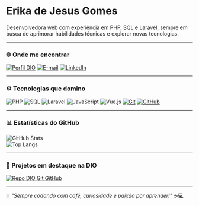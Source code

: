 # Erika de Jesus Gomes

Desenvolvedora web com experiência em PHP, SQL e Laravel, sempre em busca de aprimorar habilidades técnicas e explorar novas tecnologias.

---

### 🌐 Onde me encontrar

[![Perfil DIO](https://img.shields.io/badge/-Meu%20Perfil%20na%20DIO-30A3DC?style=for-the-badge)](https://dio.me/users/erikagomes1407/)
[![E-mail](https://img.shields.io/badge/-Email-000?style=for-the-badge&logo=microsoft-outlook&logoColor=E94D5F)](mailto:erikagomes1407@gmail.com)
[![LinkedIn](https://img.shields.io/badge/-LinkedIn-000?style=for-the-badge&logo=linkedin&logoColor=30A3DC)](https://www.linkedin.com/in/erika-de-jesus-gomes-89a3b31b3)

---

### ⚙️ Tecnologias que domino

![PHP](https://img.shields.io/badge/PHP-000?style=for-the-badge&logo=php&logoColor=30A3DC)
![SQL](https://img.shields.io/badge/SQL-000?style=for-the-badge&logo=postgresql&logoColor=E94D5F)
![Laravel](https://img.shields.io/badge/Laravel-000?style=for-the-badge&logo=laravel&logoColor=30A3DC)
![JavaScript](https://img.shields.io/badge/JavaScript-000?style=for-the-badge&logo=javascript&logoColor=E94D5F)
![Vue.js](https://img.shields.io/badge/Vue.js-000?style=for-the-badge&logo=vue.js&logoColor=30A3DC)
[![Git](https://img.shields.io/badge/Git-000?style=for-the-badge&logo=git&logoColor=E94D5F)](https://git-scm.com/doc)
[![GitHub](https://img.shields.io/badge/GitHub-000?style=for-the-badge&logo=github&logoColor=30A3DC)](https://github.com/ErikaGomess)

---

### 📊 Estatísticas do GitHub

![GitHub Stats](https://github-readme-stats.vercel.app/api?username=ErikaGomess&theme=transparent&bg_color=000&border_color=30A3DC&show_icons=true&icon_color=30A3DC&title_color=E94D5F&text_color=FFF)  
![Top Langs](https://github-readme-stats-git-masterrstaa-rickstaa.vercel.app/api/top-langs/?username=ErikaGomess&layout=compact&bg_color=000&border_color=30A3DC&title_color=E94D5F&text_color=FFF)

---

### 🚀 Projetos em destaque na DIO

[![Repo DIO Git GitHub](https://github-readme-stats.vercel.app/api/pin/?username=ErikaGomess&repo=dio-lab-open-source&bg_color=000&border_color=30A3DC&show_icons=true&icon_color=30A3DC&title_color=E94D5F&text_color=FFF)](https://github.com/ErikaGomess/dio-lab-open-source)

---

💡 *"Sempre codando com café, curiosidade e paixão por aprender!"* ☕💻
